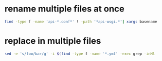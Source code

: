 # rename multiple files at once

```sh
find -type f -name 'api-*.conf*' ! -path '*api-wsgi.*'| xargs basename -s .conf | xargs -I {} mv {}.conf {}.conf.j2
```

# replace in multiple files
```sh
sed -e 's/foo/bar/g' -i $(find -type f -name '*.yml' -exec grep -inHl 'foo' '{}' /dev/null \;)
```

